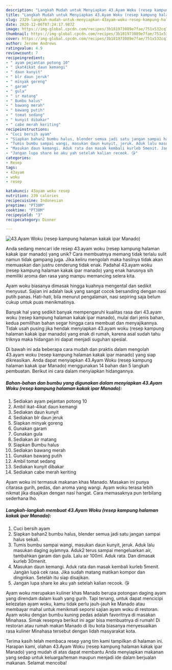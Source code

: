 ```yaml
---
description: "Langkah Mudah untuk Menyiapkan 43.Ayam Woku (resep kampung halaman kakak ipar Manado) Anti Gagal"
title: "Langkah Mudah untuk Menyiapkan 43.Ayam Woku (resep kampung halaman kakak ipar Manado) Anti Gagal"
slug: 2329-langkah-mudah-untuk-menyiapkan-43ayam-woku-resep-kampung-halaman-kakak-ipar-manado-anti-gagal
date: 2020-12-06T07:24:17.987Z
image: https://img-global.cpcdn.com/recipes/3b181973089e7fae/751x532cq70/43ayam-woku-resep-kampung-halaman-kakak-ipar-manado-foto-resep-utama.jpg
thumbnail: https://img-global.cpcdn.com/recipes/3b181973089e7fae/751x532cq70/43ayam-woku-resep-kampung-halaman-kakak-ipar-manado-foto-resep-utama.jpg
cover: https://img-global.cpcdn.com/recipes/3b181973089e7fae/751x532cq70/43ayam-woku-resep-kampung-halaman-kakak-ipar-manado-foto-resep-utama.jpg
author: Jerome Andrews
ratingvalue: 4.9
reviewcount: 7
recipeingredient:
- " ayam pejantan potong 10"
- " ikat4ikat daun kemangi"
- " daun kunyit"
- " blr daun jeruk"
- " minyak goreng"
- " garam"
- " gula"
- " ir matang"
- " Bumbu halus"
- " bawang merah"
- " bawang putih"
- " tomat sedang"
- " kunyit dibakar"
- " cabe merah keriting"
recipeinstructions:
- "Cuci bersih ayam"
- "Siapkan bahan2 bumbu halus, blender semua jadi satu jangan sampai halus sekali."
- "Tumis bumbu sampai wangi, masukan daun kunyit, jeruk. Aduk lalu masukan daging ayàmnya. Aduk2 terus sampai mengeluarkan air, tambahkan garam dan gula. Lalu air 100ml. Aduk rata. Dan dimasak kurleb 30menit."
- "Masukan daun kemangi. Aduk rata dan masak kembali kurleb 5menit. Jangàn lupà cek rasa. Jika sudah matang matikan kompor dan dinginkan. Setelàh itu siap disajikan."
- "Jangan lupa share ke aku yah setelah kalian recook. 😘"
categories:
- Resep
tags:
- 43ayam
- woku
- resep

katakunci: 43ayam woku resep 
nutrition: 239 calories
recipecuisine: Indonesian
preptime: "PT30M"
cooktime: "PT30M"
recipeyield: "3"
recipecategory: Dinner

---
```



![43.Ayam Woku (resep kampung halaman kakak ipar Manado)](https://img-global.cpcdn.com/recipes/3b181973089e7fae/751x532cq70/43ayam-woku-resep-kampung-halaman-kakak-ipar-manado-foto-resep-utama.jpg)

Anda sedang mencari ide resep 43.ayam woku (resep kampung halaman kakak ipar manado) yang unik? Cara membuatnya memang tidak terlalu sulit namun tidak gampang juga. Jika keliru mengolah maka hasilnya tidak akan memuaskan dan justru cenderung tidak enak. Padahal 43.ayam woku (resep kampung halaman kakak ipar manado) yang enak harusnya sih memiliki aroma dan rasa yang mampu memancing selera kita.

Ayam woku biasanya dimasak hingga kuahnya mengental dan sedikit menyusut. Sajian ini adalah lauk yang sangat cocok bersanding dengan nasi putih panas. Hati-hati, bila menurut pengalaman, nasi sepiring saja belum cukup untuk puas menikmatinya.

Banyak hal yang sedikit banyak mempengaruhi kualitas rasa dari 43.ayam woku (resep kampung halaman kakak ipar manado), mulai dari jenis bahan, kedua pemilihan bahan segar hingga cara membuat dan menyajikannya. Tidak usah pusing jika hendak menyiapkan 43.ayam woku (resep kampung halaman kakak ipar manado) yang enak di rumah, karena asal sudah tahu triknya maka hidangan ini dapat menjadi suguhan spesial.


Di bawah ini ada beberapa cara mudah dan praktis dalam mengolah 43.ayam woku (resep kampung halaman kakak ipar manado) yang siap dikreasikan. Anda dapat menyiapkan 43.Ayam Woku (resep kampung halaman kakak ipar Manado) menggunakan 14 bahan dan 5 langkah pembuatan. Berikut ini cara dalam menyiapkan hidangannya.

<!--inarticleads1-->

##### Bahan-bahan dan bumbu yang digunakan dalam menyiapkan 43.Ayam Woku (resep kampung halaman kakak ipar Manado):

1. Sediakan  ayam pejantan potong 10
1. Ambil  ikat-4ikat daun kemangi
1. Sediakan  daun kunyit
1. Sediakan  blr daun jeruk
1. Siapkan  minyak goreng
1. Gunakan  garam
1. Gunakan  gula
1. Sediakan  àir matang
1. Siapkan  Bumbu halus
1. Sediakan  bawang merah
1. Gunakan  bawang putih
1. Ambil  tomat sedang
1. Sediakan  kunyit dibakar
1. Sediakan  cabe merah keriting


Ayam woku ini termasuk makanan khas Manado. Masakan ini punya citarasa gurih, pedas, dan aroma yang wangi. Ayam woku terasa lebih nikmat jika disajikan dengan nasi hangat. Cara memasaknya pun terbilang sederhana lho. 

<!--inarticleads2-->

##### Langkah-langkah membuat 43.Ayam Woku (resep kampung halaman kakak ipar Manado):

1. Cuci bersih ayam
1. Siapkan bahan2 bumbu halus, blender semua jadi satu jangan sampai halus sekali.
1. Tumis bumbu sampai wangi, masukan daun kunyit, jeruk. Aduk lalu masukan daging ayàmnya. Aduk2 terus sampai mengeluarkan air, tambahkan garam dan gula. Lalu air 100ml. Aduk rata. Dan dimasak kurleb 30menit.
1. Masukan daun kemangi. Aduk rata dan masak kembali kurleb 5menit. Jangàn lupà cek rasa. Jika sudah matang matikan kompor dan dinginkan. Setelàh itu siap disajikan.
1. Jangan lupa share ke aku yah setelah kalian recook. 😘


Ayam woku merupakan kuliner khas Manado berupa potongan daging ayam yang direndam dalam kuah yang gurih. Tapi tenang, untuk dapat mencicipi kelezatan ayam woku, kamu tidak perlu jauh-jauh ke Manado atau membayar mahal untuk menikmati seporsi sajian ayam woku di restoran. Ayam woku dengan bumbu kuning pedas adalah favoritnya di masakan Minahasa. Simak resepnya berikut ini agar bisa membuatnya di rumah! Di restoran atau rumah makan Manado di ibu kota biasanya menyesuaikan rasa kuliner Minahasa tersebut dengan lidah masyarakat kota. 

Terima kasih telah membaca resep yang tim kami tampilkan di halaman ini. Harapan kami, olahan 43.Ayam Woku (resep kampung halaman kakak ipar Manado) yang mudah di atas dapat membantu Anda menyiapkan makanan yang sedap untuk keluarga/teman maupun menjadi ide dalam berjualan makanan. Selamat mencoba!
